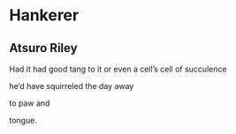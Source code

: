# Hankerer
## Atsuro Riley
Had it had good tang to it or even a cell’s cell of succulence

he’d have squirreled the day away

to paw and

tongue.